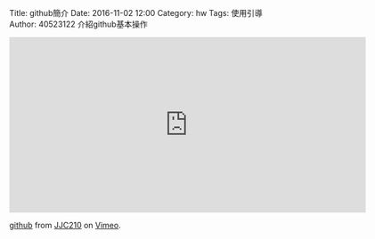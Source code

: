 Title: github簡介
Date: 2016-11-02 12:00
Category: hw
Tags: 使用引導
Author: 40523122
介紹github基本操作
<!-- PELICAN_END_SUMMARY -->

<iframe src="https://player.vimeo.com/video/191363717" width="640" height="316" frameborder="0" webkitallowfullscreen mozallowfullscreen allowfullscreen></iframe>
<p><a href="https://vimeo.com/191363717">github</a> from <a href="https://vimeo.com/user58912544">JJC210</a> on <a href="https://vimeo.com">Vimeo</a>.</p>


